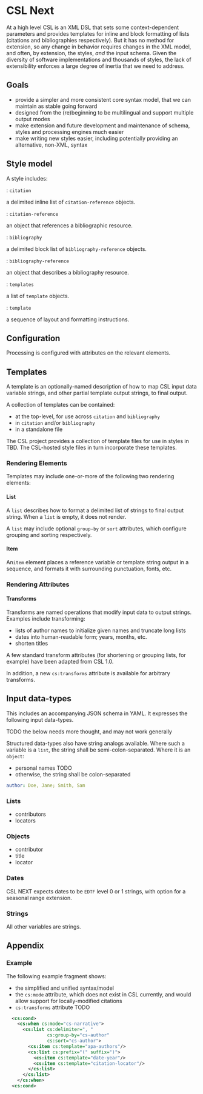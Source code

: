 
# CSL Next

At a high level CSL is an XML DSL that sets some context-dependent parameters and provides templates for inline and block formatting of lists (citations and bibliographies respectively).
But it has no method for extension, so any change in behavior requires changes in the XML model, and often, by extension, the styles, _and_ the input schema.
Given the diversity of software implementations and thousands of styles, the lack of extensibility enforces a large degree of inertia that we need to address.

## Goals

- provide a simpler and more consistent core syntax model, that we can maintain as stable going forward
- designed from the (re)beginning to be multilingual and support multiple output modes
- make extension and future development and maintenance of schema, styles and processing engines much easier
- make writing new styles easier, including potentially providing an alternative, non-XML, syntax

## Style model

A style includes:

: `citation`

a delimited inline list of `citation-reference` objects.

: `citation-reference`

an object that references a bibliographic resource.

: `bibliography`

a delimited block list of `bibliography-reference` objects.

: `bibliography-reference`

an object that describes a bibliography resource.

: `templates`

a list of `template` objects.

: `template`

a sequence of layout and formatting instructions.

## Configuration

Processing is configured with attributes on the relevant elements.

## Templates

A template is an optionally-named description of how to map CSL input data variable strings, and other partial template output strings, to final output.

A collection of templates can be contained:

- at the top-level, for use across `citation` and `bibliography`
- in `citation` and/or `bibliography`
- in a standalone file

The CSL project provides a collection of template files for use in styles in TBD. 
The CSL-hosted style files in turn incorporate these templates.

### Rendering Elements

Templates may include one-or-more of the following two rendering elements:

#### List

A `list` describes how to format a delimited list of strings to final output string.
When a `list` is empty, it does not render.

A `list` may include optional `group-by` or `sort` attributes, which configure grouping and sorting respectively.

#### Item

An`item` element places a reference variable or template string output in a sequence, and formats it with surrounding punctuation, fonts, etc.

### Rendering Attributes

#### Transforms

Transforms are named operations that modify input data to output strings. 
Examples include transforming:

- lists of author names to initialize given names and truncate long lists
- dates into human-readable form; years, months, etc.
- shorten titles

A few standard transform attributes (for shortening or grouping lists, for example) have been adapted from CSL 1.0.

In addition, a new `cs:transforms` attribute is available for arbitrary transforms.

## Input data-types

This includes an accompanying JSON schema in YAML.
It expresses the following input data-types.

TODO the below needs more thought, and may not work generally

Structured data-types also have string analogs available. 
Where such a variable is a `list`, the string shall be semi-colon-separated.
Where it is an `object`:

 - personal names TODO
 - otherwise, the string shall be colon-separated
 
```yaml
author: Doe, Jane; Smith, Sam
```

### Lists

- contributors
- locators

### Objects

- contributor
- title
- locator

### Dates

CSL NEXT expects dates to be `EDTF` level 0 or 1 strings, with option for a seasonal range extension.

### Strings

All other variables are strings.

## Appendix

### Example

The following example fragment shows:

- the simplified and unified syntax/model
- the `cs:mode` attribute, which does not exist in CSL currently, and would allow support for locally-modified citations
- `cs:transforms` attribute TODO

```xml
  <cs:cond>
    <cs:when cs:mode="cs-narrative">
      <cs:list cs:delimiter=", "
               cs:group-by="cs-author" 
               cs:sort="cs-author">
        <cs:item cs:template="apa-authors"/>
        <cs:list cs:prefix="(" suffix=")">
          <cs:item cs:template="date-year"/>
          <cs:item cs:template="citation-locator"/>
        </cs:list>
      </cs:list>
    </cs:when>
  <cs:cond>
```
